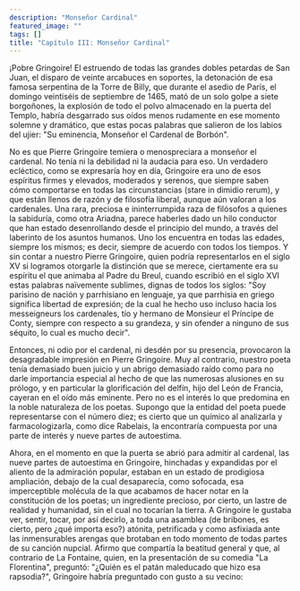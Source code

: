 ```yaml
---
description: "Monseñor Cardinal"
featured_image: ""
tags: []
title: "Capítulo III: Monseñor Cardinal"
---
```


¡Pobre Gringoire! El estruendo de todas las grandes dobles petardas de San Juan, el disparo de veinte arcabuces en soportes, la detonación de esa famosa serpentina de la Torre de Billy, que durante el asedio de París, el domingo veintiséis de septiembre de 1465, mató de un solo golpe a siete borgoñones, la explosión de todo el polvo almacenado en la puerta del Templo, habría desgarrado sus oídos menos rudamente en ese momento solemne y dramático, que estas pocas palabras que salieron de los labios del ujier: "Su eminencia, Monseñor el Cardenal de Borbón".

No es que Pierre Gringoire temiera o menospreciara a monseñor el cardenal. No tenía ni la debilidad ni la audacia para eso. Un verdadero ecléctico, como se expresaría hoy en día, Gringoire era uno de esos espíritus firmes y elevados, moderados y serenos, que siempre saben cómo comportarse en todas las circunstancias (stare in dimidio rerum), y que están llenos de razón y de filosofía liberal, aunque aún valoran a los cardenales. Una rara, preciosa e ininterrumpida raza de filósofos a quienes la sabiduría, como otra Ariadna, parece haberles dado un hilo conductor que han estado desenrollando desde el principio del mundo, a través del laberinto de los asuntos humanos. Uno los encuentra en todas las edades, siempre los mismos; es decir, siempre de acuerdo con todos los tiempos. Y sin contar a nuestro Pierre Gringoire, quien podría representarlos en el siglo XV si logramos otorgarle la distinción que se merece, ciertamente era su espíritu el que animaba al Padre du Breul, cuando escribió en el siglo XVI estas palabras naïvemente sublimes, dignas de todos los siglos: "Soy parisino de nación y parrhisiano en lenguaje, ya que parrhisia en griego significa libertad de expresión; de la cual he hecho uso incluso hacia los messeigneurs los cardenales, tío y hermano de Monsieur el Príncipe de Conty, siempre con respecto a su grandeza, y sin ofender a ninguno de sus séquito, lo cual es mucho decir".

Entonces, ni odio por el cardenal, ni desdén por su presencia, provocaron la desagradable impresión en Pierre Gringoire. Muy al contrario, nuestro poeta tenía demasiado buen juicio y un abrigo demasiado raído como para no darle importancia especial al hecho de que las numerosas alusiones en su prólogo, y en particular la glorificación del delfín, hijo del León de Francia, cayeran en el oído más eminente. Pero no es el interés lo que predomina en la noble naturaleza de los poetas. Supongo que la entidad del poeta puede representarse con el número diez; es cierto que un químico al analizarla y farmacologizarla, como dice Rabelais, la encontraría compuesta por una parte de interés y nueve partes de autoestima.

Ahora, en el momento en que la puerta se abrió para admitir al cardenal, las nueve partes de autoestima en Gringoire, hinchadas y expandidas por el aliento de la admiración popular, estaban en un estado de prodigiosa ampliación, debajo de la cual desaparecía, como sofocada, esa imperceptible molécula de la que acabamos de hacer notar en la constitución de los poetas; un ingrediente precioso, por cierto, un lastre de realidad y humanidad, sin el cual no tocarían la tierra. A Gringoire le gustaba ver, sentir, tocar, por así decirlo, a toda una asamblea (de bribones, es cierto, pero ¿qué importa eso?) atónita, petrificada y como asfixiada ante las inmensurables arengas que brotaban en todo momento de todas partes de su canción nupcial. Afirmo que compartía la beatitud general y que, al contrario de La Fontaine, quien, en la presentación de su comedia "La Florentina", preguntó: "¿Quién es el patán maleducado que hizo esa rapsodia?", Gringoire habría preguntado con gusto a su vecino: